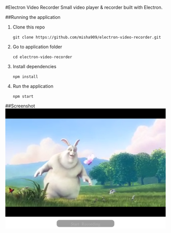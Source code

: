 #Electron Video Recorder
Small video player & recorder built with Electron.

##Running the application
1. Clone this repo

	`git clone https://github.com/misha909/electron-video-recorder.git`
2. Go to application folder

	`cd electron-video-recorder`
3. Install dependencies

	`npm install`
4. Run the application

	`npm start`

##Screenshot
![alt text](https://github.com/misha909/Electron-Video-Recorder/blob/master/img/screen.png?raw=true "Screenshot of application")
